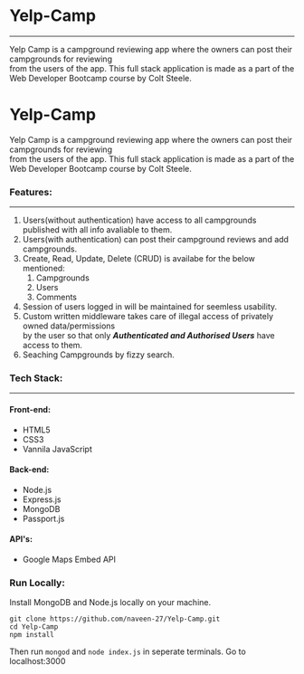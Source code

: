 # Yelp-Camp
<hr>
  
Yelp Camp is a campground reviewing app where the owners can post their campgrounds for reviewing <br>
from the users of the app. This full stack application is made as a part of the <br>
Web Developer Bootcamp course by Colt Steele.
# Yelp-Camp
  
Yelp Camp is a campground reviewing app where the owners can post their campgrounds for reviewing <br>
from the users of the app. This full stack application is made as a part of the <br>
Web Developer Bootcamp course by Colt Steele.

### Features:
<hr>

1. Users(without authentication) have access to all campgrounds published with all info avaliable to them.
2. Users(with authentication) can post their campground reviews and add campgrounds.
3. Create, Read, Update, Delete (CRUD) is availabe for the below mentioned:
    1. Campgrounds
    2. Users
    3. Comments
4. Session of users logged in will be maintained for seemless usability.
5. Custom written middleware takes care of illegal access of privately owned data/permissions <br>
   by the user so that only ***Authenticated and Authorised Users*** have access to them.
6. Seaching Campgrounds by fizzy search.

### Tech Stack:
<hr>

#### Front-end:
- HTML5
- CSS3
- Vannila JavaScript

#### Back-end:
- Node.js
- Express.js
- MongoDB
- Passport.js

#### API's:
- Google Maps Embed API

### Run Locally:

Install MongoDB and Node.js locally on your machine.
```
git clone https://github.com/naveen-27/Yelp-Camp.git
cd Yelp-Camp
npm install
```
Then run ```mongod``` and ```node index.js``` in seperate terminals.
Go to localhost:3000
